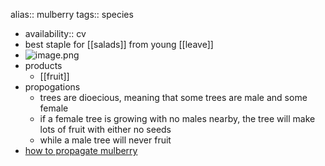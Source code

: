 alias:: mulberry
tags:: species

- availability:: cv
- best staple for [[salads]] from young [[leave]]
- ![image.png](https://peach-geographical-bat-397.mypinata.cloud/ipfs/QmeFcaMSdE1HgnmEn6VUgfqyMjqWqLhXHd29Bb3t4vYP19)
- products
	- [[fruit]]
- propogations
	- trees are dioecious, meaning that some trees are male and some female
	- if a female tree is growing with no males nearby, the tree will make lots of fruit with either no seeds
	- while a male tree will never fruit
- [how to propagate mulberry](https://www.twisted-tree.net/propagating-mulberry-trees)